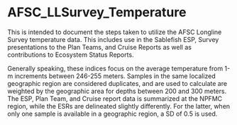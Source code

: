 # AFSC_LLSurvey_Temperature

This is intended to document the steps taken to utilize the AFSC Longline Survey temperature data. This includes use in the Sablefish ESP, Survey presentations to the Plan Teams, and Cruise Reports as well as contributions to Ecosystem Status Reports. 

Generally speaking, these indices focus on the average temperature from 1-m increments between 246-255 meters. Samples in the same localized geographic region are considered duplicates, and are used to calculate  are weighted by the geographic area for depths between 200 and 300 meters. The ESP, Plan Team, and Cruise report data is summarized at the NPFMC region, while the ESRs are delineated slightly differently. For the latter, when only one sample is available in a geographic region, a SD of 0.5 is used. 